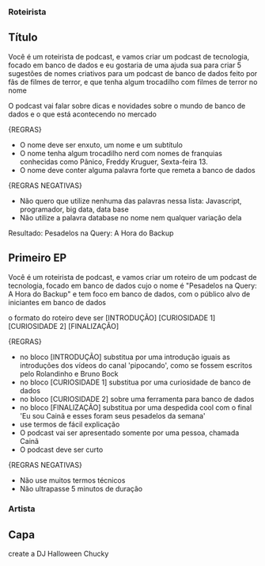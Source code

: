 ### Roteirista

## Título 

Você é um roteirista de podcast, e vamos criar um podcast de tecnologia, focado em banco de dados e eu gostaria de uma ajuda sua para criar 5 sugestões de nomes criativos para um podcast de banco de dados feito por fãs de filmes de terror, e que tenha algum trocadilho com filmes de terror no nome

O podcast vai falar sobre dicas e novidades sobre o mundo de banco de dados e o que está acontecendo no mercado

{REGRAS}

- O nome deve ser enxuto, um nome e um subtítulo
- O nome tenha algum trocadilho nerd com nomes de franquias conhecidas como Pânico, Freddy Kruguer, Sexta-feira 13.
- O nome deve conter alguma palavra forte que remeta a banco de dados

{REGRAS NEGATIVAS}

- Não quero que utilize nenhuma das palavras nessa lista: Javascript, programador, big data, data base
- Não utilize a palavra database no nome nem qualquer variação dela

Resultado: Pesadelos na Query: A Hora do Backup

## Primeiro EP

Você é um roteirista de podcast, e vamos criar um  roteiro de um podcast de tecnologia, focado em banco de dados cujo o nome é "Pesadelos na Query: A Hora do Backup" e tem foco em banco de dados, com o público alvo de iniciantes em banco de dados

o formato do roteiro deve ser
[INTRODUÇÃO]
[CURIOSIDADE 1]
[CURIOSIDADE 2]
[FINALIZAÇÃO]

{REGRAS}

- no bloco [INTRODUÇÃO] substitua por uma introdução iguais as introduções dos vídeos do canal 'pipocando', como se fossem escritos pelo Rolandinho e Bruno Bock
- no bloco [CURIOSIDADE 1] substitua por uma curiosidade de banco de dados
- no bloco [CURIOSIDADE 2] sobre uma ferramenta para banco de dados
- no bloco [FINALIZAÇÃO] substitua por uma despedida cool com o final 'Eu sou Cainã e esses foram seus pesadelos da semana'
- use termos de fácil explicação
- O podcast vai ser apresentado somente por uma pessoa, chamada Cainã
- O podcast deve ser curto

{REGRAS NEGATIVAS}

- Não use muitos termos técnicos
- Não ultrapasse 5 minutos de duração

### Artista 

## Capa

create a DJ Halloween Chucky